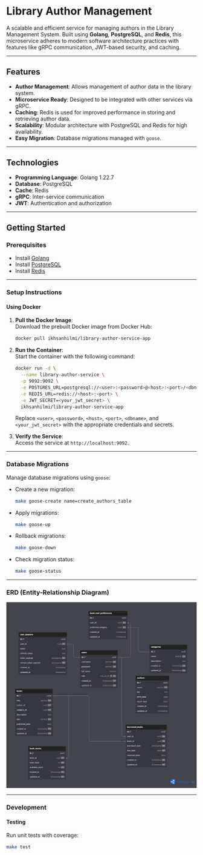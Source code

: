 # Library Author Management

A scalable and efficient service for managing authors in the Library Management System. Built using **Golang**, **PostgreSQL**, and **Redis**, this microservice adheres to modern software architecture practices with features like gRPC communication, JWT-based security, and caching.

---

## Features

- **Author Management**: Allows management of author data in the library system.
- **Microservice Ready**: Designed to be integrated with other services via gRPC.
- **Caching**: Redis is used for improved performance in storing and retrieving author data.
- **Scalability**: Modular architecture with PostgreSQL and Redis for high availability.
- **Easy Migration**: Database migrations managed with `goose`.

---

## Technologies

- **Programming Language**: Golang 1.22.7
- **Database**: PostgreSQL
- **Cache**: Redis
- **gRPC**: Inter-service communication
- **JWT**: Authentication and authorization

---

## Getting Started

### Prerequisites

- Install [Golang](https://golang.org/dl/)
- Install [PostgreSQL](https://www.postgresql.org/download/)
- Install [Redis](https://redis.io/download)

---

### Setup Instructions

#### Using Docker

1. **Pull the Docker Image**:  
    Download the prebuilt Docker image from Docker Hub:  
    ```bash
    docker pull ikhsanhilmi/library-author-service-app
    ```

2. **Run the Container**:  
    Start the container with the following command:  
    ```bash
    docker run -d \
      --name library-author-service \
      -p 9092:9092 \
      -e POSTGRES_URL=postgresql://<user>:<password>@<host>:<port>/<dbname> \
      -e REDIS_URL=redis://<host>:<port> \
      -e JWT_SECRET=<your_jwt_secret> \
      ikhsanhilmi/library-author-service-app
    ```
    Replace `<user>`, `<password>`, `<host>`, `<port>`, `<dbname>`, and `<your_jwt_secret>` with the appropriate credentials and secrets.

3. **Verify the Service**:  
    Access the service at `http://localhost:9092`.

---

### Database Migrations

Manage database migrations using `goose`:

- Create a new migration:
    ```bash
    make goose-create name=create_authors_table
    ```
- Apply migrations:
    ```bash
    make goose-up
    ```
- Rollback migrations:
    ```bash
    make goose-down
    ```
- Check migration status:
    ```bash
    make goose-status
    ```

---

### ERD (Entity-Relationship Diagram)

![ERD Diagram](./ERD/ERD.png)

---

### Development

#### Testing

Run unit tests with coverage:
```bash
make test
